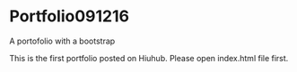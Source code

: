 # Portfolio091216
A portofolio with a bootstrap

This is the first portfolio posted on Hiuhub.
Please open index.html file first.

